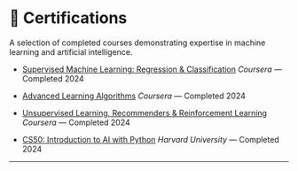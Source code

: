 # 📜 Certifications
A selection of completed courses demonstrating expertise in machine learning and artificial intelligence.

* [Supervised Machine Learning: Regression & Classification](https://coursera.org/verify/VG65ZC8RQAM4)
  *Coursera* — Completed 2024

* [Advanced Learning Algorithms](https://coursera.org/verify/OTHLW1SNPD7H)
  *Coursera* — Completed 2024

* [Unsupervised Learning, Recommenders & Reinforcement Learning](https://coursera.org/verify/8PR7AU3YX3T5)
  *Coursera* — Completed 2024

* [CS50: Introduction to AI with Python](https://cs50.harvard.edu/certificates/93cd3c63-41d1-4524-bcd3-9d2ceecc59d4)
  *Harvard University* — Completed 2024

---


